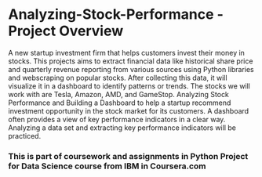 # Analyzing-Stock-Performance - Project Overview

A new startup investment firm that helps customers invest their money in stocks. This projects aims to extract financial data like historical share price and quarterly revenue reporting from various sources using Python libraries and webscraping on popular stocks. After collecting this data, it  will visualize it in a dashboard to identify patterns or trends. The stocks we will work with are Tesla, Amazon, AMD, and GameStop. Analyzing Stock Performance and Building a Dashboard to help a startup recommend investment opportunity in the stock market for its customers. A dashboard often provides a view of key performance indicators in a clear way. Analyzing a data set and extracting key performance indicators will be practiced. 


### This is part of coursework and assignments in Python Project for Data Science course from IBM in Coursera.com

